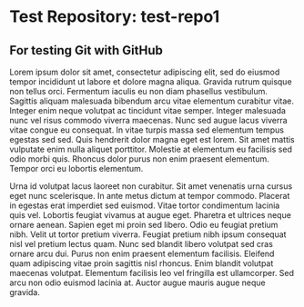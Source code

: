# Test Repository: test-repo1

## For testing Git with GitHub

Lorem ipsum dolor sit amet, consectetur adipiscing elit, sed do eiusmod tempor incididunt ut labore et dolore magna aliqua. Gravida rutrum quisque non tellus orci. Fermentum iaculis eu non diam phasellus vestibulum. Sagittis aliquam malesuada bibendum arcu vitae elementum curabitur vitae. Integer enim neque volutpat ac tincidunt vitae semper. Integer malesuada nunc vel risus commodo viverra maecenas. Nunc sed augue lacus viverra vitae congue eu consequat. In vitae turpis massa sed elementum tempus egestas sed sed. Quis hendrerit dolor magna eget est lorem. Sit amet mattis vulputate enim nulla aliquet porttitor. Molestie at elementum eu facilisis sed odio morbi quis. Rhoncus dolor purus non enim praesent elementum. Tempor orci eu lobortis elementum.

Urna id volutpat lacus laoreet non curabitur. Sit amet venenatis urna cursus eget nunc scelerisque. In ante metus dictum at tempor commodo. Placerat in egestas erat imperdiet sed euismod. Vitae tortor condimentum lacinia quis vel. Lobortis feugiat vivamus at augue eget. Pharetra et ultrices neque ornare aenean. Sapien eget mi proin sed libero. Odio eu feugiat pretium nibh. Velit ut tortor pretium viverra. Feugiat pretium nibh ipsum consequat nisl vel pretium lectus quam. Nunc sed blandit libero volutpat sed cras ornare arcu dui. Purus non enim praesent elementum facilisis. Eleifend quam adipiscing vitae proin sagittis nisl rhoncus. Enim blandit volutpat maecenas volutpat. Elementum facilisis leo vel fringilla est ullamcorper. Sed arcu non odio euismod lacinia at. Auctor augue mauris augue neque gravida.
